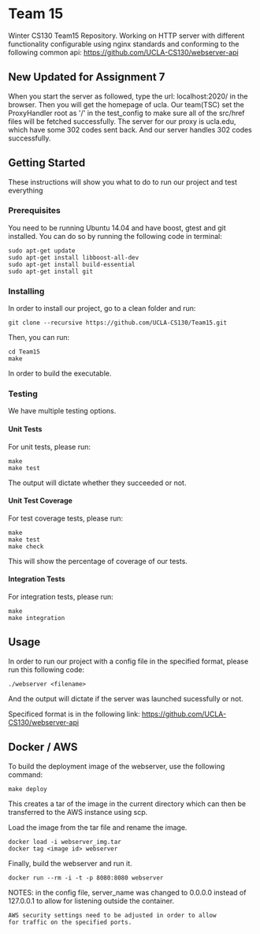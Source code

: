 # Team 15

Winter CS130 Team15 Repository. Working on HTTP server with different functionality configurable using nginx standards and conforming to the following common api:
https://github.com/UCLA-CS130/webserver-api

## New Updated for Assignment 7
When you start the server as followed, type the url: localhost:2020/ in the browser.
Then you will get the homepage of ucla.
Our team(TSC) set the ProxyHandler root as '/' in the test_config to make sure all of the src/href files will be fetched successfully.
The server for our proxy is ucla.edu, which have some 302 codes sent back. And our server handles 302 codes successfully.

## Getting Started

These instructions will show you what to do to run our project and test everything

### Prerequisites

You need to be running Ubuntu 14.04 and have boost, gtest and git installed. You can do so by running the following code in terminal: 

```
sudo apt-get update
sudo apt-get install libboost-all-dev
sudo apt-get install build-essential
sudo apt-get install git
```

### Installing

In order to install our project, go to a clean folder and run:

```
git clone --recursive https://github.com/UCLA-CS130/Team15.git
```
Then, you can run:
```
cd Team15
make
```
In order to build the executable.


### Testing
We have multiple testing options.
#### Unit Tests
For unit tests, please run:
```
make
make test
```
The output will dictate whether they succeeded or not.

#### Unit Test Coverage
For test coverage tests, please run:
```
make
make test
make check
```
This will show the percentage of coverage of our tests.
#### Integration Tests
For integration tests, please run:
```
make
make integration
```

## Usage

In order to run our project with a config file in the specified format, please run this following code:
```
./webserver <filename>
```
And the output will dictate if the server was launched sucessfully or not.

Specificed format is in the following link:
https://github.com/UCLA-CS130/webserver-api


## Docker / AWS

To build the deployment image of the webserver, use the following
command:

```
make deploy
```

This creates a tar of the image in the current directory which 
can then be transferred to the AWS instance using scp.

Load the image from the tar file and rename the image.
```
docker load -i webserver_img.tar
docker tag <image id> webserver
```

Finally, build the webserver and run it.
```
docker run --rm -i -t -p 8080:8080 webserver
```

NOTES:
	in the config file, server_name was changed to 0.0.0.0
	instead of 127.0.0.1 to allow for listening outside the
	container.

	AWS security settings need to be adjusted in order to allow
	for traffic on the specified ports.
